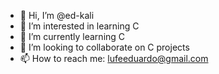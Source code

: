 - 👋 Hi, I’m @ed-kali
- 👀 I’m interested in learning C
- 🌱 I’m currently learning C
- 💞️ I’m looking to collaborate on C projects
- 📫 How to reach me: lufeeduardo@gmail.com

<!---
ed-kali/ed-kali is a ✨ special ✨ repository because its `README.md` (this file) appears on your GitHub profile.
You can click the Preview link to take a look at your changes.
--->
